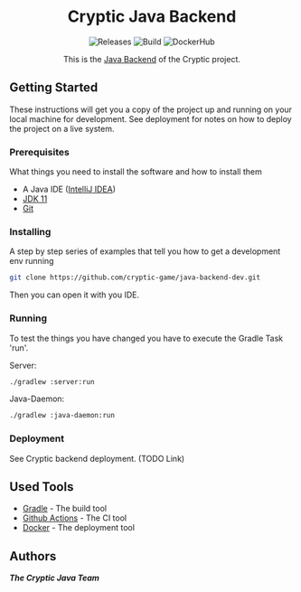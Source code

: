 <h1 align="center">
    Cryptic Java Backend
</h1>

<p align="center">
    <a style="text-decoration:none" href="https://github.com/cryptic-game/java-backend-dev/releases">
        <img alt="Releases" src="https://img.shields.io/github/v/tag/cryptic-game/java-backend-dev?label=latest%20version&style=flat-square">
    </a>
    <a style="text-decoration:none" href="https://github.com/cryptic-game/java-backend-dev/actions">
        <img alt="Build" src="https://img.shields.io/github/workflow/status/cryptic-game/java-backend-dev/Build?label=Build&style=flat-square">
    </a>
    <a style="text-decoration:none" href="https://hub.docker.com/r/crypticcp/cryptic-backend">
        <img alt="DockerHub" src="https://img.shields.io/docker/pulls/crypticcp/cryptic-backend?style=flat-square">
    </a>
</p>
<p align="center">
    This is the <a href="https://cryptic-game.github.io/java-backend-dev/">Java Backend</a> of the Cryptic project.
</p>

## Getting Started

These instructions will get you a copy of the project up and running on your local machine for development. See deployment for notes on how to deploy the project on a live system.

### Prerequisites

What things you need to install the software and how to install them

* A Java IDE ([IntelliJ IDEA](https://www.jetbrains.com/idea/))
* [JDK 11](https://adoptopenjdk.net/index.html)
* [Git](https://git-scm.com/)

### Installing

A step by step series of examples that tell you how to get a development env running

```sh
git clone https://github.com/cryptic-game/java-backend-dev.git
```

Then you can open it with you IDE.

### Running

To test the things you have changed you have to execute the Gradle Task 'run'.

Server:
````sh
./gradlew :server:run
````

Java-Daemon:
````sh
./gradlew :java-daemon:run
````

### Deployment

See Cryptic backend deployment. (TODO Link)

## Used Tools

* [Gradle](https://gradle.org/) - The build tool
* [Github Actions](https://github.com/features/actions/) - The CI tool
* [Docker](https://docker.com/) - The deployment tool

## Authors

_**The Cryptic Java Team**_
